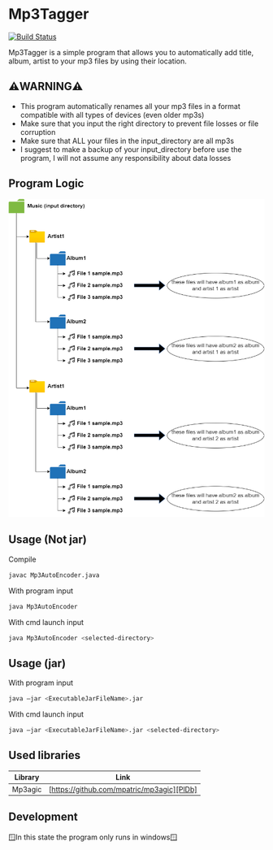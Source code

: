 # Mp3Tagger
[![Build Status](https://travis-ci.org/joemccann/dillinger.svg?branch=master)](https://travis-ci.org/joemccann/dillinger)

Mp3Tagger is a simple program that allows you to automatically add title, album, artist to your mp3 files by using their location.

## ⚠️WARNING⚠️

- This program automatically renames all your mp3 files in a format compatible with all types of devices (even older mp3s)
- Make sure that you input the right directory to prevent file losses or file corruption
- Make sure that ALL your files in the input_directory are all mp3s
- I suggest to make a backup of your input_directory before use the program, I will not assume any responsibility about data losses

## Program Logic
![alt text](https://github.com/Edo-256/Mp3Tagger/blob/main/diagram/graph.png)

## Usage (Not jar)
Compile
```sh
javac Mp3AutoEncoder.java
```
With program input
```sh
java Mp3AutoEncoder
```
With cmd launch input
```sh
java Mp3AutoEncoder <selected-directory>
```

## Usage (jar)
With program input
```sh
java –jar <ExecutableJarFileName>.jar
```
With cmd launch input
```sh
java –jar <ExecutableJarFileName>.jar <selected-directory>
```

## Used libraries

| Library | Link |
| ------ | ------ |
| Mp3agic | [https://github.com/mpatric/mp3agic][PlDb] |

## Development

🪟In this state the program only runs in windows🪟
